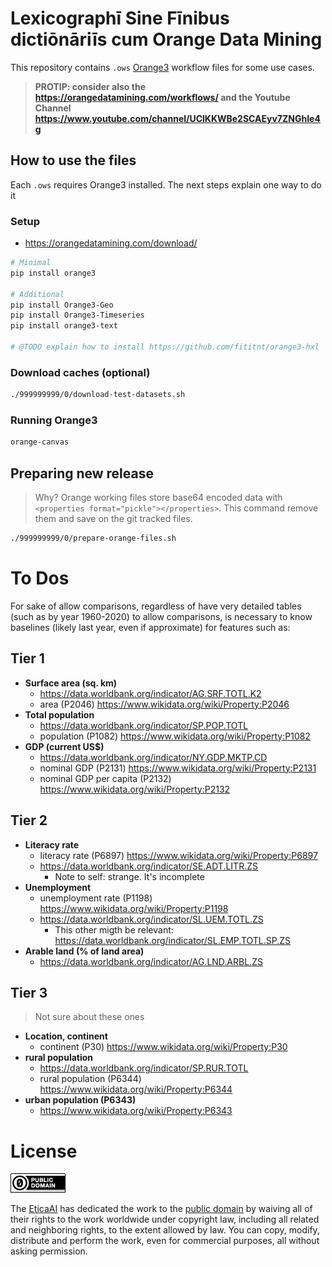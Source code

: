 # Lexicographī Sine Fīnibus dictiōnāriīs cum Orange Data Mining
This repository contains `.ows` [Orange3](https://orangedatamining.com/)
workflow files for some use cases.

> **PROTIP: consider also the <https://orangedatamining.com/workflows/> and the Youtube Channel <https://www.youtube.com/channel/UClKKWBe2SCAEyv7ZNGhIe4g>**


## How to use the files

Each `.ows` requires Orange3 installed. The next steps explain one way to do it

### Setup
- https://orangedatamining.com/download/

```bash
# Minimal
pip install orange3

# Additional
pip install Orange3-Geo
pip install Orange3-Timeseries
pip install orange3-text

# @TODO explain how to install https://github.com/fititnt/orange3-hxl

```

### Download caches (optional)

```bash
./999999999/0/download-test-datasets.sh
```

### Running Orange3

```bash
orange-canvas
```

<!--
 ## Internal notes

- https://stackoverflow.com/questions/tagged/orange
- https://datascience.stackexchange.com/questions/24781/use-feature-constructor-in-orange-to-extract-number-from-string
- https://orange3.readthedocs.io/projects/orange-visual-programming/en/latest/widgets/data/featureconstructor.html


- UN OCHA / Country and Territory
  - https://proxy.hxlstandard.org/data.csv?dest=data_edit&filter01=cut&cut-skip-untagged01=on&strip-headers=on&url=https%3A%2F%2Fdocs.google.com%2Fspreadsheets%2Fd%2F1NjSI2LaS3SqbgYc0HdD8oIb7lofGtiHgoKKATCpwVdY%2Fedit%23gid%3D1088874596
- 1603_16_1_0
  - https://raw.githubusercontent.com/MDCIII/1603_16_1/main/1603/16/1/0/1603_16_1_0.no1.tm.hxl.csv
- 1603_9966_1_0
  - https://raw.githubusercontent.com/MDCIII/1603_9966_1/main/1603/9966/1/0/1603_9966_1_0.no1.tm.hxl.csv

-->

## Preparing new release

> Why? Orange working files store base64 encoded data with
  `<properties format="pickle"></properties>`. This command remove them
  and save on the git tracked files.

```bash
./999999999/0/prepare-orange-files.sh
```

# To Dos

For sake of allow comparisons, regardless of have very detailed tables (such as by year 1960-2020) to allow comparisons, is necessary to know baselines (likely last year, even if approximate) for features such as:

## Tier 1
- **Surface area (sq. km)**
  - <https://data.worldbank.org/indicator/AG.SRF.TOTL.K2>
  - area (P2046) <https://www.wikidata.org/wiki/Property:P2046>
- **Total population**
  - <https://data.worldbank.org/indicator/SP.POP.TOTL>
  - population (P1082) <https://www.wikidata.org/wiki/Property:P1082>
- **GDP (current US$)**
  - <https://data.worldbank.org/indicator/NY.GDP.MKTP.CD>
  - nominal GDP (P2131) https://www.wikidata.org/wiki/Property:P2131
  - nominal GDP per capita (P2132) <https://www.wikidata.org/wiki/Property:P2132>

## Tier 2

- **Literacy rate**
  - literacy rate (P6897) <https://www.wikidata.org/wiki/Property:P6897>
  - <https://data.worldbank.org/indicator/SE.ADT.LITR.ZS>
    - Note to self: strange. It's incomplete
- **Unemployment**
  - unemployment rate (P1198) https://www.wikidata.org/wiki/Property:P1198
  - <https://data.worldbank.org/indicator/SL.UEM.TOTL.ZS>
    - This other migth be relevant: <https://data.worldbank.org/indicator/SL.EMP.TOTL.SP.ZS>
- **Arable land (% of land area)**
  - https://data.worldbank.org/indicator/AG.LND.ARBL.ZS

## Tier 3
> Not sure about these ones

- **Location, continent**
  - continent (P30) <https://www.wikidata.org/wiki/Property:P30>
- **rural population**
  - <https://data.worldbank.org/indicator/SP.RUR.TOTL>
  - rural population (P6344) <https://www.wikidata.org/wiki/Property:P6344>
- **urban population (P6343)**
  - <https://www.wikidata.org/wiki/Property:P6343>


<!--

- https://www.wikidata.org/wiki/Q155
  - time of discovery or invention (P575) <https://www.wikidata.org/wiki/Property:P575>
    - Maybe this could be used as proxy for data of past cononization

-->


# License

[![Public Domain Dedication](img/public-domain.png)](UNLICENSE)

The [EticaAI](https://github.com/EticaAI) has dedicated the work to the
[public domain](UNLICENSE) by waiving all of their rights to the work worldwide
under copyright law, including all related and neighboring rights, to the extent
allowed by law. You can copy, modify, distribute and perform the work, even for
commercial purposes, all without asking permission.